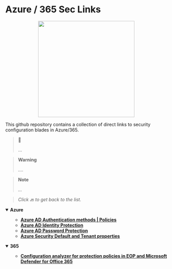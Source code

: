 # Azure / 365 Sec Links

<p align="center">
<img src="https://github.com/miruservices/Azure-365-Sec-Links/blob/main/Microsoft_Azure.svg.png" height="300">
</p> 

This github repository contains a collection of direct links to security configuration blades in Azure/365. 


> 🔗 
> 
> ...

> **Warning**
> 
> *....*

> **Note** 
> 
> *...*
> 

> *Click 🔙 to get back to the list.*

<details open>
    <summary><b>Azure</b></summary>
    <ul>
        <ul>
            <li><b><a href="https://aad.portal.azure.com/#view/Microsoft_AAD_IAM/AuthenticationMethodsMenuBlade/~/AdminAuthMethods">Azure AD Authentication methods | Policies</a></b><i></i></li>
            <li><b><a href="https://aad.portal.azure.com/#view/Microsoft_AAD_IAM/IdentityProtectionMenuBlade/~/Overview">Azure AD Identity Protection</a></b><i></i></li>
            <li><b><a href="https://aad.portal.azure.com/#view/Microsoft_AAD_IAM/AuthenticationMethodsMenuBlade/~/PasswordProtection">Azure AD Password Protection</a></b><i></i></li>
            <li><b><a href="https://aad.portal.azure.com/#view/Microsoft_AAD_IAM/ActiveDirectoryMenuBlade/~/Properties">Azure Security Default and Tenant properties</a></b><i></i></li>
        </ul>
    </ul>
</details>

<details open>
    <summary><b>365</b></summary>
    <ul>
        <ul>
           <li><b><a href="https://security.microsoft.com/configurationAnalyzer">Configuration analyzer for protection policies in EOP and Microsoft Defender for Office 365</a></b><i></i></li>
        </ul>
    </ul>
</details>
